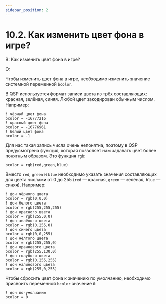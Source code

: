 ```yaml
---
sidebar_position: 2
---
```


# 10.2. Как изменить цвет фона в игре?
<!-- [:faq_10_02] -->

В: Как изменить цвет фона в игре?

О:

Чтобы изменить цвет фона в игре, необходимо изменить значение системной переменной `bcolor`.

В QSP используется формат записи цвета из трёх составляющих: красная, зелёная, синяя. Любой цвет закодирован обычным числом. Например:

```qsp
! чёрный цвет фона
bcolor = -16777216
! красный цвет фона
bcolor = -16776961
! белый цвет фона
bcolor = -1
```

Для нас такая запись числа очень непонятна, поэтому в QSP предусмотрена функция, которая позволяет нам задавать цвет более понятным образом. Это функция `rgb`:

```qsp
bcolor = rgb(red,green,blue)
```

Вместо `red`, `green` и `blue` необходимо указать значения составляющих для цвета числами от 0 до 255 (`red` — красная, `green` — зелёная, `blue` — синяя). Например:

```qsp
! фон чёрного цвета
bcolor = rgb(0,0,0)
! фон белого цвета
bcolor = rgb(255,255,255)
! фон красного цвета
bcolor = rgb(255,0,0)
! фон зелёного цвета
bcolor = rgb(0,255,0)
! фон синего цвета
bcolor = rgb(0,0,255)
! фон жёлтого цвета
bcolor = rgb(255,255,0)
! фон оранжевого цвета
bcolor = rgb(255,130,0)
! фон голубого цвета
bcolor = rgb(0,255,255)
! фон малинового цвета
bcolor = rgb(255,0,255)
```

Чтобы сбросить цвет фона к значению по умолчанию, необходимо присвоить переменной `bcolor` значение `0`:

```qsp
! фон по-умолчанию
bcolor = 0
```
